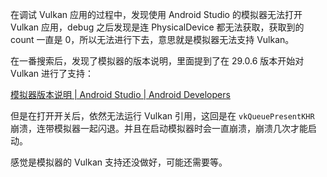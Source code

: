 在调试 Vulkan 应用的过程中，发现使用 Android Studio 的模拟器无法打开 Vulkan 应用，debug 之后发现是连 PhysicalDevice 都无法获取，获取到的 count 一直是 0，所以无法进行下去，意思就是模拟器无法支持 Vulkan。

在一番搜索后，发现了模拟器的版本说明，里面提到了在 29.0.6 版本开始对 Vulkan 进行了支持：

[模拟器版本说明  | Android Studio  | Android Developers](https://developer.android.com/studio/releases/emulator?hl=zh-cn#29.0.6-vulkan)

但是在打开开关后，依然无法运行 Vulkan 引用，这回是在 `vkQueuePresentKHR` 崩溃，连带模拟器一起闪退。并且在启动模拟器时会一直崩溃，崩溃几次才能启动。

感觉是模拟器的 Vulkan 支持还没做好，可能还需要等。